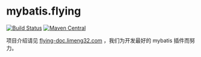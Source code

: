 # mybatis.flying

[![Build Status](https://travis-ci.org/limeng32/mybatis.flying.svg?branch=master)](https://travis-ci.org/limeng32/mybatis.flying)
[![Maven Central](https://maven-badges.herokuapp.com/maven-central/com.github.limeng32/mybatis.flying/badge.svg)](https://maven-badges.herokuapp.com/maven-central/com.github.limeng32/mybatis.flying)

项目介绍请见 [flying-doc.limeng32.com](http://flying-doc.limeng32.com) ，我们为开发最好的 mybatis 插件而努力。
